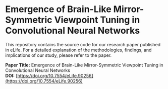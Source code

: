 # Emergence of Brain-Like Mirror-Symmetric Viewpoint Tuning in Convolutional Neural Networks

This repository contains the source code for our research paper published in eLife. For a detailed explanation of the methodologies, findings, and implications of our study, please refer to the paper.

**Paper Title:** Emergence of Brain-Like Mirror-Symmetric Viewpoint Tuning in Convolutional Neural Networks  
**DOI:** [https://doi.org/10.7554/eLife.90256](https://doi.org/10.7554/eLife.90256)
